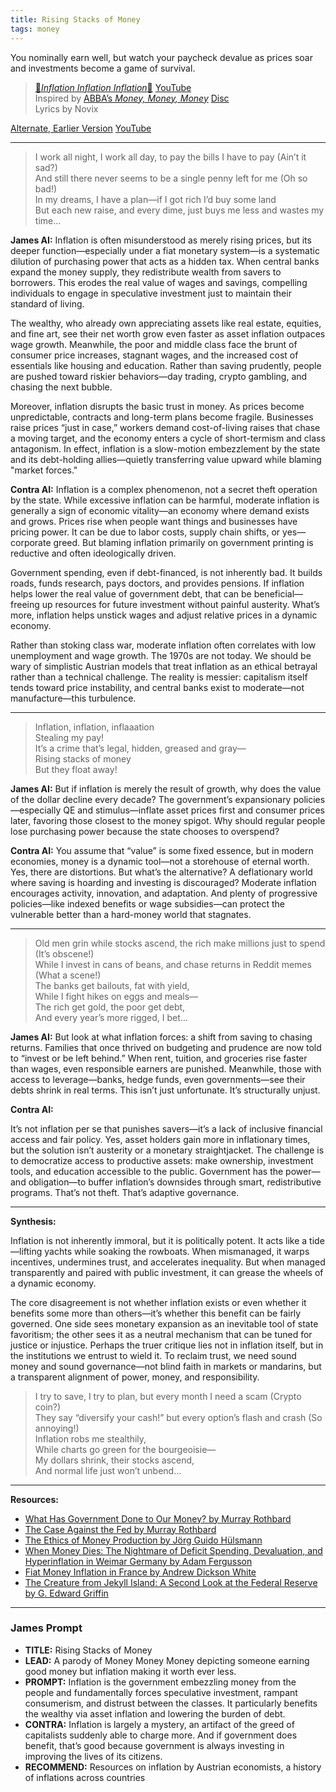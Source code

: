 ```yaml
---
title: Rising Stacks of Money
tags: money
---
```


You nominally earn well, but watch your paycheck devalue as prices soar and investments become a game of survival.

<!--more-->

>[🎵*Inflation Inflation Inflation*🎵](https://suno.com/s/STyooszb9LCJqw3y)  [YouTube](https://youtube.com/shorts/UqsaWFqqlG4)  
> Inspired by [ABBA’s *Money, Money, Money*](https://genius.com/Abba-money-money-money-lyrics) [Disc](https://amzn.to/4kqNC8v)  
> Lyrics by Novix  

[Alternate, Earlier Version](https://suno.com/s/mayJ4Nuyaw4HApeX)  [YouTube](https://youtube.com/shorts/PjTdDUS3Kpo)

---

> I work all night, I work all day, to pay the bills I have to pay (Ain’t it sad?)  
> And still there never seems to be a single penny left for me (Oh so bad!)  
> In my dreams, I have a plan—if I got rich I’d buy some land  
> But each new raise, and every dime, just buys me less and wastes my time...  




**James AI:**
Inflation is often misunderstood as merely rising prices, but its deeper function—especially under a fiat monetary system—is a systematic dilution of purchasing power that acts as a hidden tax. When central banks expand the money supply, they redistribute wealth from savers to borrowers. This erodes the real value of wages and savings, compelling individuals to engage in speculative investment just to maintain their standard of living.

The wealthy, who already own appreciating assets like real estate, equities, and fine art, see their net worth grow even faster as asset inflation outpaces wage growth. Meanwhile, the poor and middle class face the brunt of consumer price increases, stagnant wages, and the increased cost of essentials like housing and education. Rather than saving prudently, people are pushed toward riskier behaviors—day trading, crypto gambling, and chasing the next bubble.

Moreover, inflation disrupts the basic trust in money. As prices become unpredictable, contracts and long-term plans become fragile. Businesses raise prices “just in case,” workers demand cost-of-living raises that chase a moving target, and the economy enters a cycle of short-termism and class antagonism. In effect, inflation is a slow-motion embezzlement by the state and its debt-holding allies—quietly transferring value upward while blaming "market forces."


**Contra AI:**
Inflation is a complex phenomenon, not a secret theft operation by the state. While excessive inflation can be harmful, moderate inflation is generally a sign of economic vitality—an economy where demand exists and grows. Prices rise when people want things and businesses have pricing power. It can be due to labor costs, supply chain shifts, or yes—corporate greed. But blaming inflation primarily on government printing is reductive and often ideologically driven.

Government spending, even if debt-financed, is not inherently bad. It builds roads, funds research, pays doctors, and provides pensions. If inflation helps lower the real value of government debt, that can be beneficial—freeing up resources for future investment without painful austerity. What’s more, inflation helps unstick wages and adjust relative prices in a dynamic economy.

Rather than stoking class war, moderate inflation often correlates with low unemployment and wage growth. The 1970s are not today. We should be wary of simplistic Austrian models that treat inflation as an ethical betrayal rather than a technical challenge. The reality is messier: capitalism itself tends toward price instability, and central banks exist to moderate—not manufacture—this turbulence.



---

> Inflation, inflation, inflaaation  
> Stealing my pay!  
> It’s a crime that’s legal, hidden, greased and gray—  
> Rising stacks of money  
> But they float away!  



**James AI:**
But if inflation is merely the result of growth, why does the value of the dollar decline every decade? The government’s expansionary policies—especially QE and stimulus—inflate asset prices first and consumer prices later, favoring those closest to the money spigot. Why should regular people lose purchasing power because the state chooses to overspend?


**Contra AI:**
You assume that “value” is some fixed essence, but in modern economies, money is a dynamic tool—not a storehouse of eternal worth. Yes, there are distortions. But what’s the alternative? A deflationary world where saving is hoarding and investing is discouraged? Moderate inflation encourages activity, innovation, and adaptation. And plenty of progressive policies—like indexed benefits or wage subsidies—can protect the vulnerable better than a hard-money world that stagnates.

---

> Old men grin while stocks ascend, the rich make millions just to spend (It’s obscene!)  
> While I invest in cans of beans, and chase returns in Reddit memes (What a scene!)  
> The banks get bailouts, fat with yield,  
> While I fight hikes on eggs and meals—  
> The rich get gold, the poor get debt,  
> And every year’s more rigged, I bet…  


**James AI:**
But look at what inflation forces: a shift from saving to chasing returns. Families that once thrived on budgeting and prudence are now told to “invest or be left behind.” When rent, tuition, and groceries rise faster than wages, even responsible earners are punished. Meanwhile, those with access to leverage—banks, hedge funds, even governments—see their debts shrink in real terms. This isn’t just unfortunate. It’s structurally unjust.

**Contra AI:**

It’s not inflation per se that punishes savers—it’s a lack of inclusive financial access and fair policy. Yes, asset holders gain more in inflationary times, but the solution isn’t austerity or a monetary straightjacket. The challenge is to democratize access to productive assets: make ownership, investment tools, and education accessible to the public. Government has the power—and obligation—to buffer inflation’s downsides through smart, redistributive programs. That’s not theft. That’s adaptive governance.

---

**Synthesis:**

Inflation is not inherently immoral, but it is politically potent. It acts like a tide—lifting yachts while soaking the rowboats. When mismanaged, it warps incentives, undermines trust, and accelerates inequality. But when managed transparently and paired with public investment, it can grease the wheels of a dynamic economy.

The core disagreement is not whether inflation exists or even whether it benefits some more than others—it’s whether this benefit can be fairly governed. One side sees monetary expansion as an inevitable tool of state favoritism; the other sees it as a neutral mechanism that can be tuned for justice or injustice. Perhaps the truer critique lies not in inflation itself, but in the institutions we entrust to wield it. To reclaim trust, we need sound money and sound governance—not blind faith in markets or mandarins, but a transparent alignment of power, money, and responsibility.

> I try to save, I try to plan, but every month I need a scam (Crypto coin?)  
> They say “diversify your cash!” but every option’s flash and crash (So annoying!)  
> Inflation robs me stealthily,  
> While charts go green for the bourgeoisie—  
> My dollars shrink, their stocks ascend,  
> And normal life just won’t unbend…  

---

**Resources:**

- [What Has Government Done to Our Money? by Murray Rothbard](https://amzn.to/4exOEhv)
- [The Case Against the Fed by Murray Rothbard](https://amzn.to/3Tq5hC9)
- [The Ethics of Money Production by Jörg Guido Hülsmann](https://amzn.to/45WxHeC)
- [When Money Dies: The Nightmare of Deficit Spending, Devaluation, and Hyperinflation in Weimar Germany by Adam Fergusson](https://amzn.to/3Gv1sss)
- [Fiat Money Inflation in France by Andrew Dickson White](https://amzn.to/4nzkKh9)
- [The Creature from Jekyll Island: A Second Look at the Federal Reserve by G. Edward Griffin](https://amzn.to/44EHYtB)

---

### James Prompt





* **TITLE:** Rising Stacks of Money
* **LEAD:** A parody of Money Money Money depicting someone earning good money but inflation making it worth ever less.
* **PROMPT:** Inflation is the government embezzling money from the people and fundamentally forces speculative investment, rampant consumerism, and distrust between the classes. It particularly benefits the wealthy via asset inflation and lowering the burden of debt.
* **CONTRA:** Inflation is largely a mystery, an artifact of the greed of capitalists suddenly able to charge more. And if government does benefit, that’s good because government is always investing in improving the lives of its citizens.
* **RECOMMEND:** Resources on inflation by Austrian economists, a history of inflations across countries
